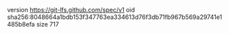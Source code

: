 version https://git-lfs.github.com/spec/v1
oid sha256:8048664a1bdb153f347763ea334613d76f3db71fb967b569a29741e1485b8efa
size 717
